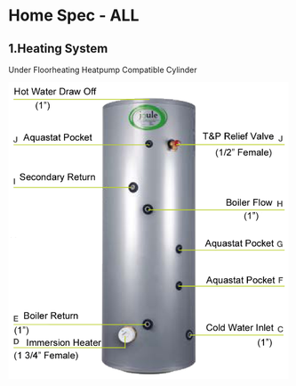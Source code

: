 # Home Spec - ALL

## 1.Heating System
Under Floorheating
Heatpump Compatible Cylinder


![Heat Pump Cylinder](https://github.com/jkanbi/ARatedWP/blob/main/IMAGES/heatpump-cylinder.png)





